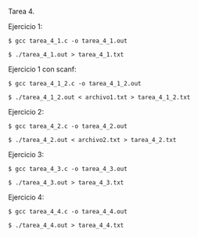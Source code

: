 Tarea 4.

Ejercicio 1:

`$ gcc tarea_4_1.c -o tarea_4_1.out `

`$ ./tarea_4_1.out > tarea_4_1.txt `

Ejercicio 1 con scanf:

`$ gcc tarea_4_1_2.c -o tarea_4_1_2.out `

`$ ./tarea_4_1_2.out < archivo1.txt > tarea_4_1_2.txt `

Ejercicio 2:

`$ gcc tarea_4_2.c -o tarea_4_2.out `

`$ ./tarea_4_2.out < archivo2.txt > tarea_4_2.txt `

Ejercicio 3:

`$ gcc tarea_4_3.c -o tarea_4_3.out `

`$ ./tarea_4_3.out > tarea_4_3.txt `

Ejercicio 4:

`$ gcc tarea_4_4.c -o tarea_4_4.out `

`$ ./tarea_4_4.out > tarea_4_4.txt `
